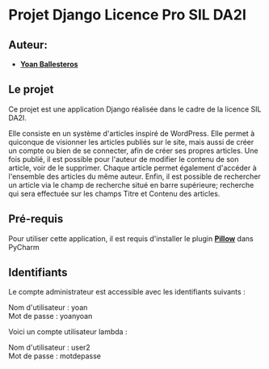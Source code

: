 # Projet Django Licence Pro SIL DA2I  

## Auteur:

* [**Yoan Ballesteros**](https://github.com/byoan)

## Le projet

Ce projet est une application Django réalisée dans le cadre de la licence SIL DA2I.

Elle consiste en un système d'articles inspiré de WordPress.
Elle permet à quiconque de visionner les articles publiés sur le site, mais aussi de créer
un compte ou bien de se connecter, afin de créer ses propres articles.
Une fois publié, il est possible pour l'auteur de modifier le contenu de son article, 
voir de le supprimer.
Chaque article permet également d'accéder à l'ensemble des articles du même auteur.
Enfin, il est possible de rechercher un article via le champ de recherche situé en barre
supérieure; recherche qui sera effectuée sur les champs Titre et Contenu des articles. 

## Pré-requis

Pour utiliser cette application, il est requis d'installer le plugin [**Pillow**](https://pillow.readthedocs.io/en/latest/) dans PyCharm
 
 
## Identifiants

Le compte administrateur est accessible avec les identifiants suivants : 

Nom d'utilisateur : yoan  
Mot de passe : yoanyoan  

Voici un compte utilisateur lambda : 

Nom d'utilisateur : user2  
Mot de passe : motdepasse  